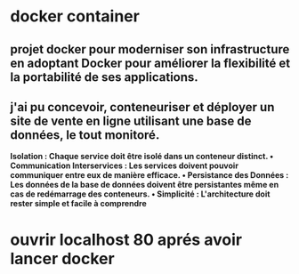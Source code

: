 

# docker container 

## projet docker pour moderniser son infrastructure en adoptant Docker pour améliorer la flexibilité et la portabilité de ses applications.
## j'ai pu  concevoir, conteneuriser et déployer un site de vente en ligne utilisant une base de données, le tout monitoré.

**Isolation : Chaque service doit être isolé dans un conteneur distinct.
• Communication Interservices : Les services doivent pouvoir communiquer entre eux de manière efficace.
• Persistance des Données : Les données de la base de données doivent être persistantes même en cas de redémarrage des conteneurs.
• Simplicité : L'architecture doit rester simple et facile à comprendre**


# ouvrir localhost 80 aprés avoir lancer docker 